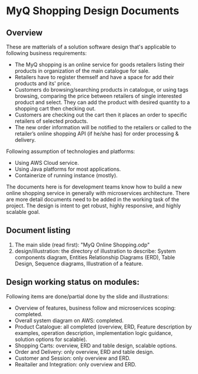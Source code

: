 # MyQ Shopping Design Documents

## Overview

These are matterials of a solution software design that's applicable to following business requirements:

* The MyQ shopping is an online service for goods retailers listing their products in organization of the main catalogue for sale.
* Retailers have to register themself and have a space for add their products and its' price.
* Customers do browsing/searching products in catalogue, or using tags browsing, comparing the price between retailers of single interested product and select. They can add the product with desired quantity to a shopping cart then checking out.
* Customers are checking out the cart then it places an order to specific retailers of selected products.
* The new order information will be notified to the retailers or called to the retailer’s online shopping API (if he/she has) for order processing & delivery.

Following assumption of technologies and platforms:

* Using AWS Cloud service.
* Using Java platforms for most applications.
* Containerize of running instance (mostly).

The documents here is for development teams know how to build a new online shopping service in generally with microservices architecture. There are more detail documents need to be added in the working task of the project. The design is intent to get robust, highly responsive, and highly scalable goal.

## Document listing

1. The main slide (read first): "MyQ Online Shopping.odp"
2. design/illustration: the directory of illustration to describe: System components diagram, Entities Relationship Diagrams (ERD), Table Design, Sequence diagrams, Illustration of a feature.

## Design working status on modules:

Following items are done/partial done by the slide and illustrations:

* Overview of features, business follow and microservices scoping: completed.
* Overall system diagram on AWS: completed.
* Product Catalogue: all completed (overview, ERD, Feature description by examples, operation description, implementation logic guidance, solution options for scalable).
* Shopping Carts: overview, ERD and table design, scalable options.
* Order and Delivery: only overview, ERD and table design.
* Customer and Session: only overview and ERD.
* Reaitailer and Integration: only overview and ERD.
